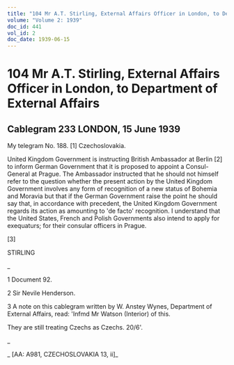 ```yaml
---
title: "104 Mr A.T. Stirling, External Affairs Officer in London, to Department of External Affairs"
volume: "Volume 2: 1939"
doc_id: 441
vol_id: 2
doc_date: 1939-06-15
---
```


# 104 Mr A.T. Stirling, External Affairs Officer in London, to Department of External Affairs

## Cablegram 233 LONDON, 15 June 1939

My telegram No. 188. [1] Czechoslovakia.

United Kingdom Government is instructing British Ambassador at Berlin [2] to inform German Government that it is proposed to appoint a Consul-General at Prague. The Ambassador instructed that he should not himself refer to the question whether the present action by the United Kingdom Government involves any form of recognition of a new status of Bohemia and Moravia but that if the German Government raise the point he should say that, in accordance with precedent, the United Kingdom Government regards its action as amounting to 'de facto' recognition. I understand that the United States, French and Polish Governments also intend to apply for exequaturs; for their consular officers in Prague.

[3]

STIRLING

_

1 Document 92.

2 Sir Nevile Henderson.

3 A note on this cablegram written by W. Anstey Wynes, Department of External Affairs, read: 'Infmd Mr Watson (Interior) of this.

They are still treating Czechs as Czechs. 20/6'.

_

_ [AA: A981, CZECHOSLOVAKIA 13, ii]_
